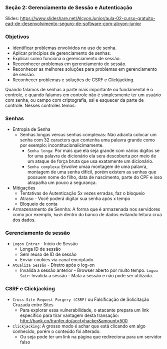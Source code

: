 ### Seção 2: Gerenciamento de Sessão e Autenticação

Slides: https://www.slideshare.net/AlcyonJunior/aula-02-curso-gratuito-ead-de-desenvolvimento-seguro-de-software-com-alcyon-junior

### Objetivos

- identificar problemas envolvidos no uso de senha.
- Aplicar princípios de gerenciamento de senhas.
- Explicar como funciona o gerenciamento de sessão.
- Receonhecer problemas em gerenciamento de sessão.
- Reconhecer as melhores soluções para problemas em gerenciamento de sessão.
- Reconhecer problemas e soluções de CSRF e Clickjacking.

Quando falamos de senhas a parte mais importante ou fundamental é o controle, e quando falamos em controle não é simplesmente ter um usuário com senha, ou campo com criptografia, ssl e esquecer da parte de controle. Nesses controles temos:

### Senhas

- Entropia de Senha
  - Senhas longas versus senhas complexas: Não adianta colocar um senha com 32 caracters que contenha uma palavra grande como por exemplo: incontitucionalicimamente.
    - `Senha longa`: Por mais que ela seja grande com vários digitos se for uma palavra de dicionário ela sera descoberta por meio de um ataque de força bruta que usa exatamente um dicionário.
    - `Senha complexa`: Envolve umaa montagem de uma palavra, montagem de uma senha difícil, porém existem as senhas que possuem nome do filho, data de nascimento, parte do CPF e isso atrapalha um pouco a segurança.
- Mitigações
    - Tentativas de Autenticação 5x vezes erradas, faz o bloqueio
    - Atraso - Você poderá digitar sua senha após x tempo
    - Bloqueio de conta
- Armazenamento de Sennha: A forma que é armazenada nos servidores como por exemplo, `hash` dentro do banco de dados evitando leitura crua dos dados.

### Gerenciamento de sessão

- `Logon Entrar` - Início de Sessão
    - Longa ID de sessão
    - Sem reuso de ID de sessão
    - Enviar cookies via canal encriptado
- `Atualiza Sessão` - Diretro após o log-on
  - Invalida a sessão anterior - Browser aberto por muito tempo.
`Logou Sair`: Invalida a sessão - Mata a sessão e não pode ser utilizada.

### CSRF e Clickjacking
- `Cross-Site Request Forgery (CSRF)` ou Falsificação de Solicitação Cruzada entre Sites
  - Para explorar essa vulnerabilidade, o atacante prepara um link específico para tirar vantagem desta transação: http://bank.co/tranfer.do/acct=hacker&amount=500
- `Clickjacking`: A grosso modo é achar que está clicando em algo conhecido, porém o conteúdo foi alterado.
    - Ou seja pode ter um link na página que redireciona para um servidor falso 